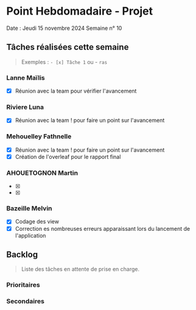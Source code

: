 # Point Hebdomadaire - Projet

Date : Jeudi 15 novembre 2024
Semaine n° 10

## Tâches réalisées cette semaine

> Exemples : `- [x] Tâche 1` ou - `ras`

### Lanne Maïlis
- [X] Réunion avec la team pour vérifier l'avancement

### Riviere Luna
- [X] Réunion avec la team ! pour faire un point sur l'avancement

### Mehouelley Fathnelle
- [X] Réunion avec la team ! pour faire un point sur l'avancement
- [X] Création de l'overleaf pour le rapport final
### AHOUETOGNON Martin
- [X] 
- [X] 
### Bazeille Melvin

- [X] Codage des view
- [X] Correction es nombreuses erreurs apparaissant lors du lancement de l'application

## Backlog

> Liste des tâches en attente de prise en charge.


### Prioritaires


### Secondaires
